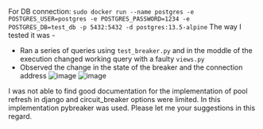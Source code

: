 For DB connection:
```sudo docker run --name postgres -e POSTGRES_USER=postgres -e POSTGRES_PASSWORD=1234 -e POSTGRES_DB=test_db -p 5432:5432 -d postgres:13.5-alpine```
The way I tested it was - 
- Ran a series of queries using ```test_breaker.py``` and in the moddle of the execution changed working query with a faulty ```views.py```
- Observed the change in the state of the breaker and the connection address
![image](https://github.com/user-attachments/assets/c6aedae6-c198-46af-90dc-b4e1d1394b28)
![image](https://github.com/user-attachments/assets/5670cc5b-2e06-4714-8e1c-a0d4ecc97e14)

I was not able to find good documentation for the implementation of pool refresh in django and circuit_breaker options were limited. In this implementation pybreaker was used. Please let me your suggestions in this regard. 


